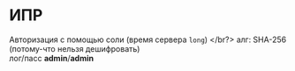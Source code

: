 # ИПР
Авторизация с помощью соли (время сервера `long`)
</br?>
алг: SHA-256 (потому-что нельзя дешифровать)
</br>
лог/пасс **admin**/**admin**
